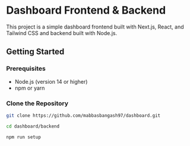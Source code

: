 # Dashboard Frontend & Backend

This project is a simple dashboard frontend built with Next.js, React, and Tailwind CSS and backend built with Node.js.

## Getting Started

### Prerequisites

- Node.js (version 14 or higher)
- npm or yarn

### Clone the Repository

```bash
git clone https://github.com/mabbasbangash97/dashboard.git

cd dashboard/backend

npm run setup


